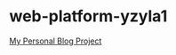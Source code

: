# web-platform-yzyla1

[My Personal Blog Project](https://akshatnema.github.io/web-platform-yzyla1/)